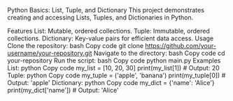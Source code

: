 Python Basics: List, Tuple, and Dictionary
This project demonstrates creating and accessing Lists, Tuples, and Dictionaries in Python.

Features
List: Mutable, ordered collections.
Tuple: Immutable, ordered collections.
Dictionary: Key-value pairs for efficient data access.
Usage
Clone the repository:
bash
Copy code
git clone https://github.com/your-username/your-repository.git
Navigate to the directory:
bash
Copy code
cd your-repository
Run the script:
bash
Copy code
python main.py
Examples
List:
python
Copy code
my_list = [10, 20, 30]
print(my_list[1])  # Output: 20
Tuple:
python
Copy code
my_tuple = ('apple', 'banana')
print(my_tuple[0])  # Output: 'apple'
Dictionary:
python
Copy code
my_dict = {'name': 'Alice'}
print(my_dict['name'])  # Output: 'Alice'
